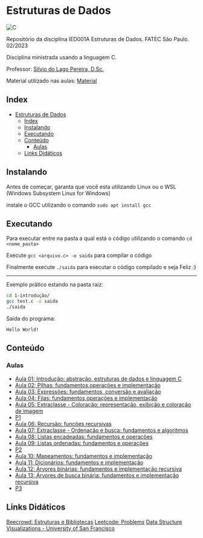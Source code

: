 # Estruturas de Dados

![C](https://img.shields.io/badge/C-00599C?style=for-the-badge&logo=c&logoColor=white)

Repositório da disciplina IED001A Estruturas de Dados. FATEC São Paulo. 02/2023

Disciplina ministrada usando a linguagem C.

Professor: [Silvio do Lago Pereira, D.Sc.](https://www.ime.usp.br/~slago/)

Material utilizado nas aulas: [Material](https://www.ime.usp.br/~slago/main.fatecsp.ed.html)

## Index

- [Estruturas de Dados](#estruturas-de-dados)
  - [Index](#index)
  - [Instalando](#instalando)
  - [Executando](#executando)
  - [Conteúdo](#conteúdo)
    - [Aulas](#aulas)
  - [Links Didáticos](#links-didáticos)

## Instalando

Antes de começar, garanta que você esta utilizando Linux ou o WSL (Windows Subsystem Linux for Windows)

instale o GCC utilizando o comando `sudo apt install gcc`

## Executando

Para executar entre na pasta a qual está o código utilizando o comando `cd <nome_pasta>`

Execute `gcc <arquivo.c> -o saida` para compilar o código

Finalmente execute `./saida` para executar o código compilado e seja Feliz :)

---
Exemplo prático estando na pasta raiz:

```bash
cd 1-introdução/
gcc test.c -o saida
./saida
```

Saida do programa:

```text
Hello World!
```

## Conteúdo

### Aulas

- [Aula 01: Introdução: abstração, estruturas de dados e linguagem C](01-introducao)
- [Aula 02: Pilhas: fundamentos,operações e implementação](02-pilhas)
- [Aula 03: Expressões: fundamentos, conversão e avaliação](03-expressoes)
- [Aula 04: Filas: fundamentos,operações e implementação](04-filas)
- [Aula 05: Extraclasse - Coloração: representação, exibição e coloração de imagem](05-extraclasse-coloracao)
- [P1](provas/p1/)
- [Aula 06: Recursão: funções recursivas](06-recursao)
- [Aula 07: Extraclasse - Ordenação e busca: fundamentos e algoritmos](07-ordenacao-busca)
- [Aula 08: Listas encadeadas: fundamentos e operações](08-lista-encadeada)
- [Aula 09: Listas ordenadas: fundamentos e operações](09-lista-ordenada)
- [P2](provas/p2/)
- [Aula 10: Mapeamentos: fundamentos e implementação](10-mapeamento)
- [Aula 11: Dicionários: fundamentos e implementação](11-dicionario)
- [Aula 12: Árvores binárias: fundamentos e implementação recursiva](12-arvore-binaria)
- [Aula 13: Árvores de busca binária: fundamentos e implementação recursiva](13-arvore-busca-binaria)
- [P3](provas/p3/)

## Links Didáticos

[Beecrowd: Estruturas e Bibliotecas](https://www.beecrowd.com.br/judge/pt/problems/index/4)
[Leetcode: Problems](https://leetcode.com/problemset/all/?sorting=W3sic29ydE9yZGVyIjoiREVTQ0VORElORyIsIm9yZGVyQnkiOiJBQ19SQVRFIn1d)
[Data Structure Visualizations - University of San Francisco](https://www.cs.usfca.edu/~galles/visualization/Algorithms.html)
